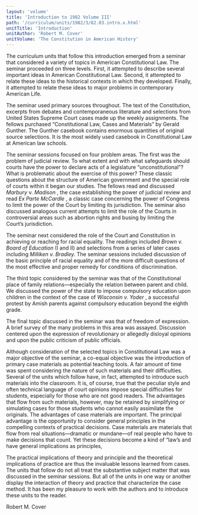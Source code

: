 ```yaml
---
layout: 'volume'
title: 'Introduction to 1982 Volume III'
path: '/curriculum/units/1982/3/82.03.intro.x.html'
unitTitle: 'Introduction'
unitAuthor: 'Robert M. Cover'
unitVolume: 'The Constitution in American History'
---
```


<body>
 <p>
  The curriculum units that follow this introduction emerged from a seminar that considered a variety of topics in American Constitutional Law. The seminar proceeded on three levels. First, it attempted to describe several important ideas in American Constitutional Law. Second, it attempted to relate these ideas to the historical contexts in which they developed. Finally, it attempted to relate these ideas to major problems in contemporary American Life.
 </p>
 <p>
  The seminar used primary sources throughout. The text of the Constitution, excerpts from debates and contemporaneous literature and selections from United States Supreme Court cases made up the weekly assignments. The fellows purchased “Constitutional Law, Cases and Materials” by Gerald Gunther. The Gunther casebook contains enormous quantities of original source selections. It is the most widely used casebook in Constitutional Law at American law schools.
 </p>
 <p>
  The seminar sessions focused on four problem areas. The first was the problem of judicial review. To what extent and with what safeguards should courts have the power to declare acts of a legislature “unconstitutional”? What is problematic about the exercise of this power? These classic questions about the structure of American government and the special role of courts within it began our studies. The fellows read and discussed
  <i>
   Marbury
  </i>
  v.
  <i>
   Madison
  </i>
  , the case establishing the power of judicial review and read
  <i>
   Ex Parte McCardle
  </i>
  , a classic case concerning the power of Congress to limit the power of the Court by limiting its jurisdiction. The seminar also discussed analogous current attempts to limit the role of the Courts in controversial areas such as abortion rights and busing by limiting the Court’s jurisdiction.
 </p>
 <p>
  The seminar next considered the role of the Court and Constitution in achieving or reaching for racial equality. The readings included
  <i>
   Brown v. Board of Education
  </i>
  (I and II) and selections from a series of later cases including
  <i>
   Milliken v. Bradley.
  </i>
  The seminar sessions included discussion of the basic principle of racial equality and of the more difficult questions of the most effective and proper remedy for conditions of discrimination.
 </p>
 <p>
  The third topic considered by the seminar was that of the Constitutional place of family relations—especially the relation between parent and child. We discussed the power of the state to impose compulsory education upon children in the context of the case of
  <i>
   Wisconsin v. Yoder
  </i>
  , a successful protest by Amish parents against compulsory education beyond the eighth grade.
 </p>
 <p>
  The final topic discussed in the seminar was that of freedom of expression. A brief survey of the many problems in this area was assayed. Discussion centered upon the expression of revolutionary or allegedly disloyal opinions and upon the public criticism of public officials.
 </p>
 <p>
  Although consideration of the selected topics in Constitutional Law was a major objective of the seminar, a co-equal objective was the introduction of primary case materials as potential teaching tools. A fair amount of time was spent considering the nature of such materials and their difficulties. Several of the units which follow have, in fact, attempted to introduce such materials into the classroom. It is, of course, true that the peculiar style and often technical language of court opinions impose special difficulties for students, especially for those who are not good readers. The advantages that flow from such materials, however, may be retained by simplifying or simulating cases for those students who cannot easily assimilate the originals. The advantages of case materials are important. The principal advantage is the opportunity to consider general principles in the compelling contexts of practical decisions. Case materials are materials that flow from real situations—dramatic or mundane—of real people who have to make decisions that count. Yet these decisions become a kind of “law’s and have general implications as principles,
 </p>
 <p>
  The practical implications of theory and principle and the theoretical implications of practice are thus the invaluable lessons learned from cases. The units that follow do not all treat the substantive subject matter that was discussed in the seminar sessions. But all of the units in one way or another display the interaction of theory and practice that characterize the case method. It has been my pleasure to work with the authors and to introduce these units to the reader.
 </p>
 <p>
  Robert M. Cover
 </p>

</body>
